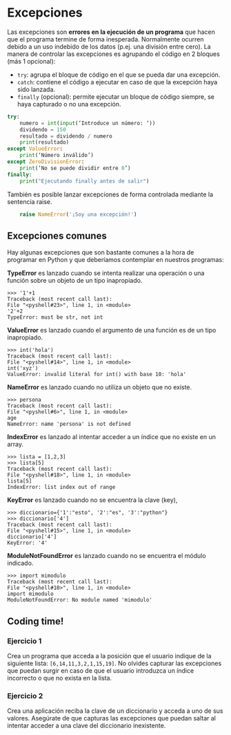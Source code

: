 # Excepciones
Las excepciones son **errores en la ejecución de un programa** que hacen que el programa termine de forma inesperada. Normalmente ocurren debido a un uso indebido de los datos (p.ej. una división entre cero). La manera de controlar las excepciones es agrupando el código en 2 bloques (más 1 opcional):

 - `try`: agrupa el bloque de código en el que se pueda dar una excepción.
 - `catch`: contiene el código a ejecutar en caso de que la excepción haya
   sido lanzada.
 - `finally` (opcional): permite ejecutar un bloque de    código siempre,
   se haya capturado o no una excepción.
```python
try:
	numero = int(input(‘Introduce un número: ‘))
	dividendo = 150
	resultado = dividendo / numero
	print(resultado)
except ValueError:
	print(‘Número inválido’)
except ZeroDivisionError:
	print(‘No se puede dividir entre 0’)
finally:
	print("Ejecutando finally antes de salir")
```

También es posible lanzar excepciones de forma controlada mediante la sentencia raise.

```python
    raise NameError('¡Soy una excepción!')
```

## Excepciones comunes
Hay algunas excepciones que son bastante comunes a la hora de programar en Python y que deberíamos contemplar en nuestros programas:

**TypeError**  es lanzado cuando se intenta realizar una operación o una función sobre un objeto de un tipo inapropiado.
```
>>> '1'+1  
Traceback (most recent call last):  
File "<pyshell#23>", line 1, in <module>  
'2'+2  
TypeError: must be str, not int
```

**ValueError**  es lanzado cuando el argumento de una función es de un tipo inapropiado.
```
>>> int('hola')  
Traceback (most recent call last):  
File "<pyshell#14>", line 1, in <module>  
int('xyz')  
ValueError: invalid literal for int() with base 10: 'hola'
```

**NameError**  es lanzado cuando no utiliza un objeto que no existe.
```
>>> persona  
Traceback (most recent call last):  
File "<pyshell#6>", line 1, in <module>  
age  
NameError: name 'persona' is not defined
```

**IndexError** es lanzado al intentar acceder a un índice que no existe en un array.
```
>>> lista = [1,2,3]  
>>> lista[5]  
Traceback (most recent call last):  
File "<pyshell#18>", line 1, in <module>  
lista[5]  
IndexError: list index out of range
```

**KeyError**  es lanzado cuando no se encuentra la clave (key),
```
>>> diccionario={'1':"esto", '2':"es", '3':"python"}  
>>> diccionario['4']  
Traceback (most recent call last):  
File "<pyshell#15>", line 1, in <module>  
diccionario['4']  
KeyError: '4'
````

**ModuleNotFoundError**  es lanzado cuando no se encuentra el módulo indicado.
```
>>> import mimodulo  
Traceback (most recent call last):  
File "<pyshell#10>", line 1, in <module>  
import mimodulo  
ModuleNotFoundError: No module named 'mimodulo'
```

## Coding time!

### Ejercicio 1
Crea un programa que acceda a la posición que el usuario indique de la siguiente lista: `[6,14,11,3,2,1,15,19]`. No olvides capturar las excepciones que puedan surgir en caso de que el usuario introduzca un índice incorrecto o que no exista en la lista.

### Ejercicio 2
Crea una aplicación reciba la clave de un diccionario y acceda a uno de sus valores. Asegúrate de que capturas las excepciones que puedan saltar al intentar acceder a una clave del diccionario inexistente.

